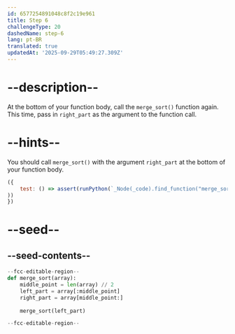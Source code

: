 ```yaml
---
id: 6577254891048c8f2c19e961
title: Step 6
challengeType: 20
dashedName: step-6
lang: pt-BR
translated: true
updatedAt: '2025-09-29T05:49:27.309Z'
---
```


# --description--

At the bottom of your function body, call the `merge_sort()` function again. This time, pass in `right_part` as the argument to the function call.

# --hints--

You should call `merge_sort()` with the argument `right_part` at the bottom of your function body.

```js
({
    test: () => assert(runPython(`_Node(_code).find_function("merge_sort").is_ordered("merge_sort(left_part)", "merge_sort(right_part)")`
))
})
```

# --seed--

## --seed-contents--

```py
--fcc-editable-region--
def merge_sort(array):
    middle_point = len(array) // 2
    left_part = array[:middle_point]
    right_part = array[middle_point:]
    
    merge_sort(left_part)

--fcc-editable-region--
```

